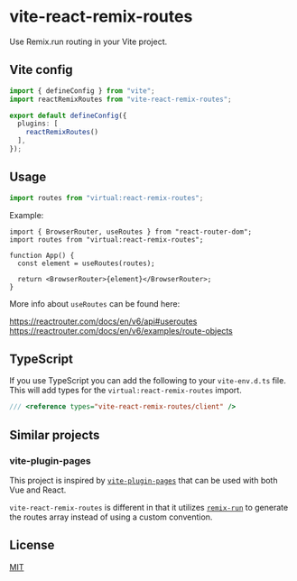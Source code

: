 # vite-react-remix-routes

Use Remix.run routing in your Vite project.

## Vite config

```ts
import { defineConfig } from "vite";
import reactRemixRoutes from "vite-react-remix-routes";

export default defineConfig({
  plugins: [
    reactRemixRoutes()
  ],
});
```

## Usage

```ts
import routes from "virtual:react-remix-routes";
```

Example:

```tsx
import { BrowserRouter, useRoutes } from "react-router-dom";
import routes from "virtual:react-remix-routes";

function App() {
  const element = useRoutes(routes);

  return <BrowserRouter>{element}</BrowserRouter>;
}
```

More info about `useRoutes` can be found here:

https://reactrouter.com/docs/en/v6/api#useroutes
https://reactrouter.com/docs/en/v6/examples/route-objects

## TypeScript

If you use TypeScript you can add the following to your `vite-env.d.ts` file.
This will add types for the `virtual:react-remix-routes` import.

```ts
/// <reference types="vite-react-remix-routes/client" />
```

## Similar projects

### vite-plugin-pages

This project is inspired by [`vite-plugin-pages`](https://github.com/hannoeru/vite-plugin-pages)
that can be used with both Vue and React.

`vite-react-remix-routes` is different in that it utilizes [`remix-run`](https://github.com/remix-run/remix)
to generate the routes array instead of using a custom convention.

## License

[MIT](https://github.com/vjee/vite-react-remix-routes/blob/main/LICENSE)
